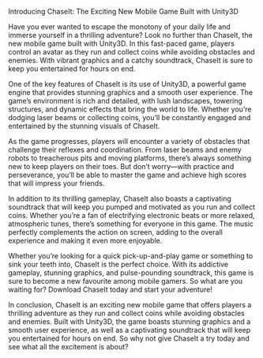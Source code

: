 Introducing ChaseIt: The Exciting New Mobile Game Built with Unity3D

Have you ever wanted to escape the monotony of your daily life and immerse yourself in a thrilling adventure? Look no further than ChaseIt, the new mobile game built with Unity3D. In this fast-paced game, players control an avatar as they run and collect coins while avoiding obstacles and enemies. With vibrant graphics and a catchy soundtrack, ChaseIt is sure to keep you entertained for hours on end.

One of the key features of ChaseIt is its use of Unity3D, a powerful game engine that provides stunning graphics and a smooth user experience. The game’s environment is rich and detailed, with lush landscapes, towering structures, and dynamic effects that bring the world to life. Whether you’re dodging laser beams or collecting coins, you’ll be constantly engaged and entertained by the stunning visuals of ChaseIt.

As the game progresses, players will encounter a variety of obstacles that challenge their reflexes and coordination. From laser beams and enemy robots to treacherous pits and moving platforms, there’s always something new to keep players on their toes. But don’t worry—with practice and perseverance, you’ll be able to master the game and achieve high scores that will impress your friends.

In addition to its thrilling gameplay, ChaseIt also boasts a captivating soundtrack that will keep you pumped and motivated as you run and collect coins. Whether you’re a fan of electrifying electronic beats or more relaxed, atmospheric tunes, there’s something for everyone in this game. The music perfectly complements the action on screen, adding to the overall experience and making it even more enjoyable.

Whether you’re looking for a quick pick-up-and-play game or something to sink your teeth into, ChaseIt is the perfect choice. With its addictive gameplay, stunning graphics, and pulse-pounding soundtrack, this game is sure to become a new favourite among mobile gamers. So what are you waiting for? Download ChaseIt today and start your adventure!

In conclusion, ChaseIt is an exciting new mobile game that offers players a thrilling adventure as they run and collect coins while avoiding obstacles and enemies. Built with Unity3D, the game boasts stunning graphics and a smooth user experience, as well as a captivating soundtrack that will keep you entertained for hours on end. So why not give ChaseIt a try today and see what all the excitement is about?
